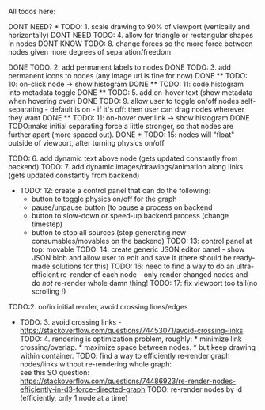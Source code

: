 All todos here:

DONT NEED? * TODO: 1. scale drawing to 90% of viewport (vertically and horizontally)
DONT NEED TODO: 4. allow for triangle or rectangular shapes in nodes
DONT KNOW TODO: 8. change forces so the more force between nodes given more degrees of separation/freedom

DONE TODO: 2. add permanent labels to nodes
DONE TODO: 3. add permanent icons to nodes (any image url is fine for now)
DONE ** TODO: 10: on-click node -> show histogram
DONE ** TODO: 11: code histogram into metadata toggle
DONE ** TODO: 5. add on-hover text (show metadata when hovering over)
DONE TODO: 9. allow user to toggle on/off nodes self-separating - default is on - if it's off: then user can drag nodes wherever they want 
DONE ** TODO: 11: on-hover over link -> show histogram
DONE TODO:make initial separating force a little stronger, so that nodes are further apart (more spaced out).
DONE * TODO: 15: nodes will "float" outside of viewport, after turning physics on/off

TODO: 6. add dynamic text above node (gets updated constantly from backend)
TODO: 7. add dynamic images/drawings/animation along links (gets updated constantly from backend)
* TODO: 12: create a control panel that can do the following:
   * button to toggle physics on/off for the graph
   * pause/unpause button (to pause a process on backend
   * button to slow-down or speed-up backend process (change timestep)
   * button to stop all sources (stop generating new consumables/movables on the backend)
TODO: 13: control panel at top: movable
TODO: 14: create generic JSON editor panel - show JSON blob and allow user to edit and save it (there should be ready-made solutions for this)
TODO: 16: need to find a way to do an ultra-efficient re-render of each node -
          only render changed nodes and do *not* re-render whole damn thing!
TODO: 17: fix viewport too tall(no scrolling !)

TODO:2. on/in initial render, avoid crossing lines/edges
* TODO: 3. avoid crossing links - https://stackoverflow.com/questions/74453071/avoid-crossing-links
TODO: 4. rendering is optimization problem, roughly:
      * minimize link crossing/overlap.
      * maximize space between nodes.
      * but keep drawing within container.
TODO: find a way to efficiently re-render graph nodes/links without re-rendering whole graph:  
      see this SO question: https://stackoverflow.com/questions/74486923/re-render-nodes-efficiently-in-d3-force-directed-graph
   TODO: re-render nodes by id (efficiently, only 1 node at a time)